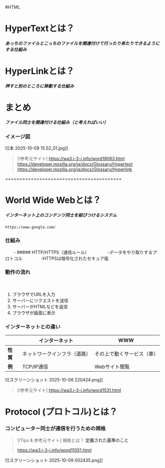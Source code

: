 #HTML 


# HyperTextとは？

##### あっちのファイルとこっちのファイルを関連付けて行ったり来たりできるようにする仕組み


# HyperLinkとは？
##### 押すと別のところに移動する仕組み


# まとめ
##### ファイル同士を関連付ける仕組み（と考えればいい）


### イメージ図
![[本 2025-10-08 15.52_01.jpg]]

> [!参考元サイト]
> https://wa3.i-3-i.info/word19063.html
> https://developer.mozilla.org/ja/docs/Glossary/Hypertext
> https://developer.mozilla.org/ja/docs/Glossary/Hyperlink


=========================================

# World Wide Webとは？

#####  インターネット上のコンテンツ同士を結びつけるシステム

```
https://www.google.com/
```

### 仕組み
　　- ##### HTTP/HTTPS（通信ルール）
　　　　-データをやり取りするプロトコル 
　　　　-HTTPSは暗号化されたセキュア版

### 動作の流れ
　　
1. ブラウザでURLを入力
2. サーバーにリクエストを送信
3. サーバーがHTMLなどを返信
4. ブラウザが画面に表示

### インターネットとの違い
|        | **インターネット**    | **WWW**       |
| ------ | -------------- | ------------- |
| **性質** | ネットワークインフラ（道路） | その上で動くサービス（車） |
| **例**  | TCP/IP通信       | Webサイト閲覧      |

![[スクリーンショット 2025-10-08 220424.png]]

> [!参考元サイト]
> https://wa3.i-3-i.info/word1531.html


# Protocol (プロトコル)とは？

### コンピューター同士が通信を行うための規格

> [!Tips & 参考元サイト]
> 規格とは？
>**定義された基準のこと**
>
>https://wa3.i-3-i.info/word11051.html

![[スクリーンショット 2025-10-09 002435.png]]